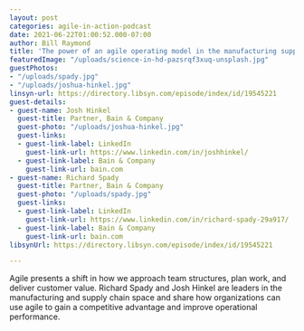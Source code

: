 ```yaml
---
layout: post
categories: agile-in-action-podcast
date: 2021-06-22T01:00:52.000-07:00
author: Bill Raymond
title: 'The power of an agile operating model in the manufacturing supply chain '
featuredImage: "/uploads/science-in-hd-pazsrqf3xuq-unsplash.jpg"
guestPhotos:
- "/uploads/spady.jpg"
- "/uploads/joshua-hinkel.jpg"
linsyn-url: https://directory.libsyn.com/episode/index/id/19545221
guest-details:
- guest-name: Josh Hinkel
  guest-title: Partner, Bain & Company
  guest-photo: "/uploads/joshua-hinkel.jpg"
  guest-links:
  - guest-link-label: LinkedIn
    guest-link-url: https://www.linkedin.com/in/joshhinkel/
  - guest-link-label: Bain & Company
    guest-link-url: bain.com
- guest-name: Richard Spady
  guest-title: Partner, Bain & Company
  guest-photo: "/uploads/spady.jpg"
  guest-links:
  - guest-link-label: LinkedIn
    guest-link-url: https://www.linkedin.com/in/richard-spady-29a917/
  - guest-link-label: Bain & Company
    guest-link-url: bain.com
libsynUrl: https://directory.libsyn.com/episode/index/id/19545221

---
```

Agile presents a shift in how we approach team structures, plan work, and deliver customer value. Richard Spady and Josh Hinkel are leaders in the manufacturing and supply chain space and share how organizations can use agile to gain a competitive advantage and improve operational performance.